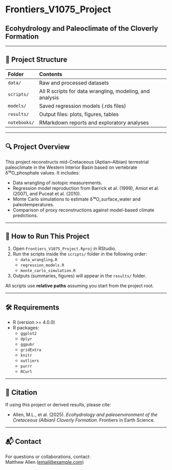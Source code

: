 
# Frontiers_V1075_Project
## Ecohydrology and Paleoclimate of the Cloverly Formation

---

## 📂 Project Structure

| Folder | Contents |
|:------|:---------|
| `data/` | Raw and processed datasets |
| `scripts/` | All R scripts for data wrangling, modeling, and analysis |
| `models/` | Saved regression models (.rds files) |
| `results/` | Output files: plots, figures, tables |
| `notebooks/` | RMarkdown reports and exploratory analyses |

---

## 🔍 Project Overview

This project reconstructs mid-Cretaceous (Aptian–Albian) terrestrial paleoclimate in the Western Interior Basin based on vertebrate δ¹⁸O_phosphate values. It includes:

- Data wrangling of isotopic measurements.
- Regression model reproduction from Barrick et al. (1999), Amiot et al. (2007), and Puceat et al. (2010).
- Monte Carlo simulations to estimate δ¹⁸O_surface_water and paleotemperatures.
- Comparison of proxy reconstructions against model-based climate predictions.

---

## 🚀 How to Run This Project

1. Open `Frontiers_V1075_Project.Rproj` in RStudio.
2. Run the scripts inside the `scripts/` folder in the following order:
   - `data_wrangling.R`
   - `regression_models.R`
   - `monte_carlo_simulation.R`
3. Outputs (summaries, figures) will appear in the `results/` folder.

All scripts use **relative paths** assuming you start from the project root.

---

## 🛠️ Requirements

- R (version >= 4.0.0)
- R packages:
  - `ggplot2`
  - `dplyr`
  - `ggpubr`
  - `gridExtra`
  - `knitr`
  - `outliers`
  - `purrr`
  - `RCurl`

---

## 📜 Citation

If using this project or derived results, please cite:

- Allen, M.L., et al. (2025). *Ecohydrology and paleoenvironment of the Cretaceous (Albian) Cloverly Formation*. Frontiers in Earth Science.

---

## 📬 Contact

For questions or collaborations, contact:  
Matthew Allen (email@example.com)
